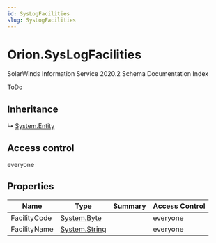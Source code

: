```yaml
---
id: SysLogFacilities
slug: SysLogFacilities
---
```


# Orion.SysLogFacilities

SolarWinds Information Service 2020.2 Schema Documentation Index

ToDo

## Inheritance

↳ [System.Entity](./../System/Entity)

## Access control

everyone

## Properties

| Name | Type | Summary | Access Control |
| ------ | ------ | ------ | ------ |
| FacilityCode | [System.Byte](https://docs.microsoft.com/en-us/dotnet/api/system.byte) |  | everyone |
| FacilityName | [System.String](https://docs.microsoft.com/en-us/dotnet/api/system.string) |  | everyone |

